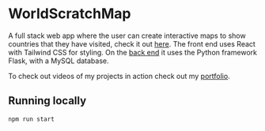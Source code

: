 # WorldScratchMap
A full stack web app where the user can create interactive maps to show countries that they have visited, check it out [here](http://benunyolo.github.io/worldscratchmap). The front end uses React with Tailwind CSS for styling. On the [back end](https://github.com/BenUnyolo/worldscratchmap-backend) it uses the Python framework Flask, with a MySQL database.

To check out videos of my projects in action check out my [portfolio](https://benunyolo.com/).

## Running locally
```npm run start```